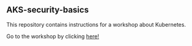 ## AKS-security-basics

This repository contains instructions for a workshop about Kubernetes. 

Go to the workshop by clicking <a href="https://github.com/pelithne/aks-security-basics/blob/main/workshop.md">here!</a>